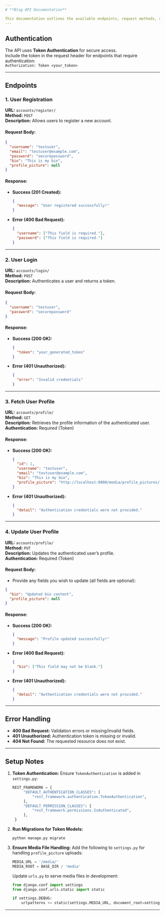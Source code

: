 ```yaml
---
# **Blog API Documentation**

This documentation outlines the available endpoints, request methods, required parameters, and expected responses for the Blog API.
---
```


## **Authentication**

The API uses **Token Authentication** for secure access.  
Include the token in the request header for endpoints that require authentication:  
`Authorization: Token <your_token>`

---

## **Endpoints**

### **1. User Registration**

**URL:** `accounts/register/`  
**Method:** `POST`  
**Description:** Allows users to register a new account.

#### Request Body:

```json
{
  "username": "testuser",
  "email": "testuser@example.com",
  "password": "securepassword",
  "bio": "This is my bio",
  "profile_picture": null
}
```

#### Response:

- **Success (201 Created):**
  ```json
  {
    "message": "User registered successfully!"
  }
  ```
- **Error (400 Bad Request):**
  ```json
  {
    "username": ["This field is required."],
    "password": ["This field is required."]
  }
  ```

---

### **2. User Login**

**URL:** `accounts/login/`  
**Method:** `POST`  
**Description:** Authenticates a user and returns a token.

#### Request Body:

```json
{
  "username": "testuser",
  "password": "securepassword"
}
```

#### Response:

- **Success (200 OK):**
  ```json
  {
    "token": "your_generated_token"
  }
  ```
- **Error (401 Unauthorized):**
  ```json
  {
    "error": "Invalid credentials"
  }
  ```

---

### **3. Fetch User Profile**

**URL:** `accounts/profile/`  
**Method:** `GET`  
**Description:** Retrieves the profile information of the authenticated user.  
**Authentication:** Required (Token)

#### Response:

- **Success (200 OK):**
  ```json
  {
    "id": 1,
    "username": "testuser",
    "email": "testuser@example.com",
    "bio": "This is my bio",
    "profile_picture": "http://localhost:8000/media/profile_pictures/sample.jpg"
  }
  ```
- **Error (401 Unauthorized):**
  ```json
  {
    "detail": "Authentication credentials were not provided."
  }
  ```

---

### **4. Update User Profile**

**URL:** `accounts/profile/`  
**Method:** `PUT`  
**Description:** Updates the authenticated user’s profile.  
**Authentication:** Required (Token)

#### Request Body:

- Provide any fields you wish to update (all fields are optional):

```json
{
  "bio": "Updated bio content",
  "profile_picture": null
}
```

#### Response:

- **Success (200 OK):**
  ```json
  {
    "message": "Profile updated successfully!"
  }
  ```
- **Error (400 Bad Request):**
  ```json
  {
    "bio": ["This field may not be blank."]
  }
  ```
- **Error (401 Unauthorized):**
  ```json
  {
    "detail": "Authentication credentials were not provided."
  }
  ```

---

## **Error Handling**

- **400 Bad Request:** Validation errors or missing/invalid fields.
- **401 Unauthorized:** Authentication token is missing or invalid.
- **404 Not Found:** The requested resource does not exist.

---

## **Setup Notes**

1. **Token Authentication:** Ensure `TokenAuthentication` is added in `settings.py`:
   ```python
   REST_FRAMEWORK = {
        "DEFAULT_AUTHENTICATION_CLASSES": [
            "rest_framework.authentication.TokenAuthentication",
        ],
        "DEFAULT_PERMISSION_CLASSES": [
            "rest_framework.permissions.IsAuthenticated",
        ],
    }
   ```
2. **Run Migrations for Token Models:**

   ```bash
   python manage.py migrate
   ```

3. **Ensure Media File Handling:** Add the following to `settings.py` for handling `profile_picture` uploads:

   ```python
   MEDIA_URL = '/media/'
   MEDIA_ROOT = BASE_DIR / 'media'
   ```

   Update `urls.py` to serve media files in development:

   ```python
   from django.conf import settings
   from django.conf.urls.static import static

   if settings.DEBUG:
       urlpatterns += static(settings.MEDIA_URL, document_root=settings.MEDIA_ROOT)
   ```

---

